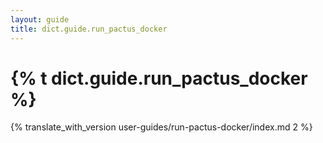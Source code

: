 ```yaml
---
layout: guide
title: dict.guide.run_pactus_docker
---
```


# {% t dict.guide.run_pactus_docker %}

{% translate_with_version user-guides/run-pactus-docker/index.md 2 %}
